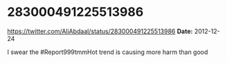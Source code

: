 # 283000491225513986
https://twitter.com/AliAbdaal/status/283000491225513986
**Date:** 2012-12-24

I swear the #Report999tmmHot trend is causing more harm than good
